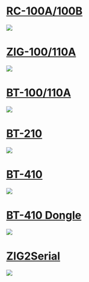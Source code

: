 
# [RC-100A/100B](#rc-100a100b)

![](/images/parts/communication/rc-100a_product.png)

# [ZIG-100/110A](#zig-100110a)

![](/images/parts/communication/zig-110_product.jpg)

# [BT-100/110A](#bt-100110a)

![](/images/parts/communication/bt-110_product.jpg)

# [BT-210](#bt-210)

![](/images/parts/communication/bt-210_product.png)

# [BT-410](#bt-410)

![](/images/parts/communication/bt-410_product.jpg)

# [BT-410 Dongle](#bt-410-dongle)

![](/images/parts/communication/bt-410_dongle_product.jpg)

# [ZIG2Serial](#zig2serial)

![](/images/parts/communication/zig2serial_product.png)
